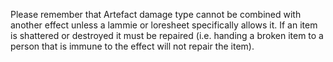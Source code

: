 Please remember that Artefact damage type cannot be combined with another effect unless a lammie or loresheet specifically allows it. If an item is shattered or destroyed it must be repaired (i.e. handing a broken item to a person that is immune to the effect will not repair the item).